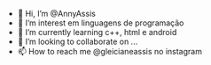 - 👋 Hi, I’m @AnnyAssis
- 👀 I’m interest em linguagens de programação
- 🌱 I’m currently learning c++, html e android
- 💞️ I’m looking to collaborate on ...
- 📫 How to reach me  @gleicianeassis no instagram

<!---
AnnyAssis/AnnyAssis is a ✨ special ✨ repository because its `README.md` (this file) appears on your GitHub profile.
You can click the Preview link to take a look at your changes.
--->
